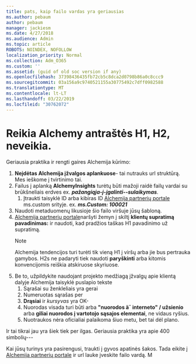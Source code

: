 ```yaml
---
title: pats, kaip failo vardas yra geriausias
ms.author: pebaum
author: pebaum
manager: jackiesm
ms.date: 4/27/2018
ms.audience: Admin
ms.topic: article
ROBOTS: NOINDEX, NOFOLLOW
localization_priority: Normal
ms.collection: Adm_O365
ms.custom: ''
ms.assetid: (guid of old soc version if any)
ms.openlocfilehash: 37398436435fb72cb5c8dca2d0798b86a0c8ccc9
ms.sourcegitcommit: 03a156a9c9740521155a30775492c7dff0982588
ms.translationtype: MT
ms.contentlocale: lt-LT
ms.lasthandoff: 03/22/2019
ms.locfileid: "30762072"
---
```

# <a name="required-alchemy-header-h1-h2s-dont-work"></a>Reikia Alchemy antraštės H1, H2, neveikia.
Geriausia praktika ir rengti gaires Alchemija kūrimo:

1. **Neįdėtas Alchemija įžvalgos aplankuose**- tai nutrauks url struktūrą. Mes ieškome į tvirtinimo tai.
1. Failus į aplanką **AlchemyInsights** turėtų būti mažoji raidė failų vardai su brūkšneliais erdves ex. ***pažangiąja-į-įgalinti--sulaikymas***.
    1. Įtraukti taisyklė ID arba kibiras ID [Alchemija partnerių portale](https://alchemyportal.azurewebsites.net) ms.custom srityje. ex. ***ms.Custom: 100021***
1. Naudoti metaduomenų likusioje šio failo viršuje jūsų šabloną.
1. [Alchemija partnerių portale](https://alchemyportal.azurewebsites.net)naršyti žemyn į skiltį **klientų supratimą pavadinimas:** ir naudoti, kad pradžios taškas H1 pavadinimo už supratimą. 
    > [!NOTE]
    > Alchemija tendencijos turi turėti tik vieną H1 į viršų arba jie bus pertrauka gamybos. H2s ne padaryti tiek naudoti **paryškinti** arba kitomis konvencijomis reiškia atskiruose skyriuose.
1. Be to, užpildykite naudojant projekto medžiagą įžvalgų apie klientą dalyje Alchemija taisyklė puslapio tekste
    1. Sąrašai su ženkleliais yra gerai
    1. Numeruotas sąrašas per
    1. **Drąsiai** ir *kursyvas* yra OK-
    1. Nuorodas visada turi būti arba **"nuorodos ä¯ interneto" / užsienio** arba **giliai nuorodos į vartotojo sąsajos elementai**, ne vidaus ryšius.
    1. Nuotraukos nėra oficialiai palaikoma šiuo metu, bet tai dėl plano.

Ir tai tikrai jau yra šiek tiek per ilgas. Geriausia praktika yra apie 400 simbolių---

Kai jūsų turinys yra pasirengusi, traukti į gyvos apatinės šakos. Tada eikite į [Alchemija partnerių portale](https://alchemyportal.azurewebsites.net) ir url lauke įveskite failo vardą. M